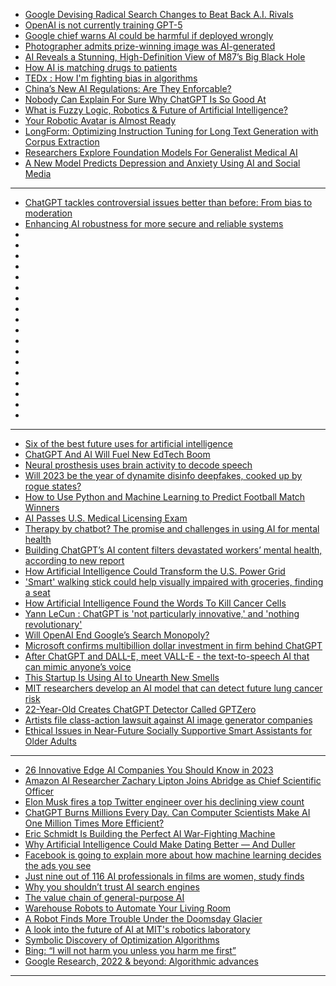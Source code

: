 - [Google Devising Radical Search Changes to Beat Back A.I. Rivals](https://cur.at/Lyo7Obu?m=web)
- [OpenAI is not currently training GPT-5](https://cur.at/4tfdJJX?m=web)
- [Google chief warns AI could be harmful if deployed wrongly](https://cur.at/HM5Xr6C?m=web)
- [Photographer admits prize-winning image was AI-generated](https://cur.at/MEHGZ0?m=web)
- [AI Reveals a Stunning, High-Definition View of M87’s Big Black Hole](https://cur.at/2wLR9Eq?m=web)
- [How AI is matching drugs to patients](https://cur.at/qFFuCeb?m=web)
- [TEDx : How I'm fighting bias in algorithms](https://cur.at/99fF5iL?m=web)
- [China’s New AI Regulations: Are They Enforcable?](https://cur.at/lxtvC1Y?m=web)
- [Nobody Can Explain For Sure Why ChatGPT Is So Good At](https://cur.at/d2sRQ4F?m=web)
- [What is Fuzzy Logic, Robotics & Future of Artificial Intelligence?](https://cur.at/iTpO4Vp?m=web)
- [Your Robotic Avatar is Almost Ready](https://cur.at/I27yB50?m=web)
- [LongForm: Optimizing Instruction Tuning for Long Text Generation with Corpus Extraction](https://cur.at/TymV3SI?m=web)
- [Researchers Explore Foundation Models For Generalist Medical AI](https://cur.at/1aLdlZf?m=web)
- [A New Model Predicts Depression and Anxiety Using AI and Social Media](https://cur.at/pt5C4U3?m=web)
------------
- [ChatGPT tackles controversial issues better than before: From bias to moderation](https://techxplore.com/news/2023-09-chatgpt-tackles-controversial-issues-bias.html)
- [Enhancing AI robustness for more secure and reliable systems](https://techxplore.com/news/2023-09-ai-robustness-reliable.html)
- []()
- []()
- []()
- []()
- []()
- []()
- []()
- []()
- []()
- []()
- []()
- []()
- []()
- []()
- []()
- []()
- []()
- []()

---------------
- [Six of the best future uses for artificial intelligence](https://technologymagazine.com/articles/six-of-the-best-future-uses-for-artificial-intelligence)
- [ChatGPT And AI Will Fuel New EdTech Boom](https://www.forbes.com/sites/emmawhitford/2023/01/18/chatgpt-and-ai-will-fuel-new-edtech-boom/)
- [Neural prosthesis uses brain activity to decode speech](https://cur.at/yXoQwX7?m=web)
- [Will 2023 be the year of dynamite disinfo deepfakes, cooked up by rogue states?](https://cur.at/vCzkvlm?m=web)
- [How to Use Python and Machine Learning to Predict Football Match Winners](https://cur.at/6LEa7RK?m=web)
- [AI Passes U.S. Medical Licensing Exam](https://cur.at/6fyqiLt?m=web)
- [Therapy by chatbot? The promise and challenges in using AI for mental health](https://cur.at/QPu0GNw?m=web)
- [Building ChatGPT’s AI content filters devastated workers’ mental health, according to new report](https://cur.at/rp6d4Ux?m=web)
- [How Artificial Intelligence Could Transform the U.S. Power Grid](https://cur.at/MiSjOKx?m=web)
- ['Smart' walking stick could help visually impaired with groceries, finding a seat](https://cur.at/b9XZblu?m=web)
- [How Artificial Intelligence Found the Words To Kill Cancer Cells](https://cur.at/IGuFXMB?m=web)
- [Yann LeCun : ChatGPT is 'not particularly innovative,' and 'nothing revolutionary'](https://cur.at/fFSwWdy?m=web)
- [Will OpenAI End Google’s Search Monopoly?](https://cur.at/XvvSASU?m=web)
- [Microsoft confirms multibillion dollar investment in firm behind ChatGPT](https://cur.at/oYnIn6C?m=web)
- [After ChatGPT and DALL-E, meet VALL-E - the text-to-speech AI that can mimic anyone’s voice](https://cur.at/b0i4yRo?m=web)
- [This Startup Is Using AI to Unearth New Smells](https://cur.at/EESjIhA?m=web)
- [MIT researchers develop an AI model that can detect future lung cancer risk](https://cur.at/CJpFpcT?m=web)
- [22-Year-Old Creates ChatGPT Detector Called GPTZero](https://cur.at/LZSpYA0?m=web)
- [Artists file class-action lawsuit against AI image generator companies](https://cur.at/twqhL8Q?m=web)
- [Ethical Issues in Near-Future Socially Supportive Smart Assistants for Older Adults](https://cur.at/yQDdILD?m=web)
--------------------------

- [26 Innovative Edge AI Companies You Should Know in 2023](https://omdena.com/blog/top-edge-ai-companies/)
- [Amazon AI Researcher Zachary Lipton Joins Abridge as Chief Scientific Officer](https://www.businesswire.com/news/home/20230214005268/en/Amazon-AI-Researcher-Zachary-Lipton-Joins-Abridge-as-Chief-Scientific-Officer)
- [Elon Musk fires a top Twitter engineer over his declining view count](https://www.platformer.news/p/elon-musk-fires-a-top-twitter-engineer?)
- [ChatGPT Burns Millions Every Day. Can Computer Scientists Make AI One Million Times More Efficient?](https://cur.at/hJPWS9m?m=web)
- [Eric Schmidt Is Building the Perfect AI War-Fighting Machine](https://cur.at/ZaLC1w4?m=web)
- [Why Artificial Intelligence Could Make Dating Better — And Duller](https://cur.at/4ruDOMa?m=web)
- [Facebook is going to explain more about how machine learning decides the ads you see](https://cur.at/Y0zS1vg?m=web)
- [Just nine out of 116 AI professionals in films are women, study finds](https://cur.at/7DE23fQ?m=web)
- [Why you shouldn’t trust AI search engines](https://cur.at/jyxVt2o?m=web)
- [The value​​​ ​​​chain of general-purpose AI​​](https://www.adalovelaceinstitute.org/blog/value-chain-general-purpose-ai/)
- [Warehouse Robots to Automate Your Living Room](https://cur.at/y0w73P7?m=web)
- [A Robot Finds More Trouble Under the Doomsday Glacier](https://cur.at/SMRGfN3?m=web)
- [A look into the future of AI at MIT's robotics laboratory](https://cur.at/3v77o0f?m=web)
- [Symbolic Discovery of Optimization Algorithms](https://cur.at/gAgFBpO?m=web)
- [Bing: “I will not harm you unless you harm me first”](https://cur.at/41KJXqC?m=web)
- [Google Research, 2022 & beyond: Algorithmic advances](https://cur.at/5NcbOKy?m=web)

--------------------
